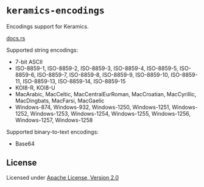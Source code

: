 # `keramics-encodings`

Encodings support for Keramics.

[docs.rs](https://docs.rs/keramics_encodings)

Supported string encodings:

* 7-bit ASCII
* ISO-8859-1, ISO-8859-2, ISO-8859-3, ISO-8859-4, ISO-8859-5, ISO-8859-6, ISO-8859-7, ISO-8859-8, ISO-8859-9, ISO-8859-10, ISO-8859-11, ISO-8859-13, ISO-8859-14, ISO-8859-15
* KOI8-R, KOI8-U
* MacArabic, MacCeltic, MacCentralEurRoman, MacCroatian, MacCyrillic, MacDingbats, MacFarsi, MacGaelic
* Windows-874, Windows-932, Windows-1250, Windows-1251, Windows-1252, Windows-1253, Windows-1254, Windows-1255, Windows-1256, Windows-1257, Windows-1258

Supported binary-to-text encodings:

* Base64

## License

Licensed under [Apache License, Version 2.0](https://www.apache.org/licenses/LICENSE-2.0)
